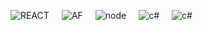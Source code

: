 
<div style="display:flex;flex-wrap:wrap;gap:0px 20px;" >

![REACT](https://img.shields.io/static/v1?style=for-the-badge&message=React&logo=react&labelColor=5c5c5c&color=1182c3&logoColor=white&label=%20)

<!-- ![HTML5](https://img.shields.io/badge/html5-E34F26.svg?style=for-the-badge&labelColor=5c5c5c&logo=html5&logoColor=white) -->

![AF](https://img.shields.io/static/v1?style=for-the-badge&message=Azure%20Functions&labelColor=5c5c5c&logo=azurefunctions&color=1182c3&logoColor=yellow&label=%20)

![node](https://img.shields.io/static/v1?style=for-the-badge&message=Nodejs&labelColor=5c5c5c&logo=nodedotjs&color=1182c3&logoColor=green&label=%20)

![c#](https://img.shields.io/static/v1?style=for-the-badge&message=C%23&labelColor=5c5c5c&logo=csharp&color=1182c3&logoColor=green&label=%20)

![c#](https://img.shields.io/static/v1?style=for-the-badge&message=Typescript&labelColor=5c5c5c&logo=typescript&color=1182c3&logoColor=3178c6&label=%20)

</div>